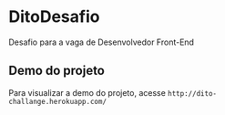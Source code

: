 # DitoDesafio

Desafio para a vaga de Desenvolvedor Front-End

## Demo do projeto

Para visualizar a demo do projeto, acesse `http://dito-challange.herokuapp.com/`

